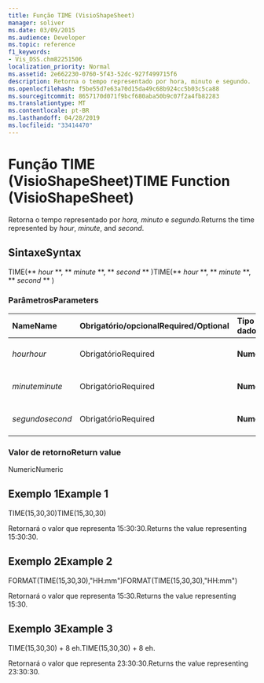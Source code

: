 ```yaml
---
title: Função TIME (VisioShapeSheet)
manager: soliver
ms.date: 03/09/2015
ms.audience: Developer
ms.topic: reference
f1_keywords:
- Vis_DSS.chm82251506
localization_priority: Normal
ms.assetid: 2e662230-0760-5f43-52dc-927f499715f6
description: Retorna o tempo representado por hora, minuto e segundo.
ms.openlocfilehash: f5be55d7e63a70d15da49c68b924cc5b03c5ca88
ms.sourcegitcommit: 8657170d071f9bcf680aba50b9c07f2a4fb82283
ms.translationtype: MT
ms.contentlocale: pt-BR
ms.lasthandoff: 04/28/2019
ms.locfileid: "33414470"
---
```

# <a name="time-function-visioshapesheet"></a><span data-ttu-id="00524-103">Função TIME (VisioShapeSheet)</span><span class="sxs-lookup"><span data-stu-id="00524-103">TIME Function (VisioShapeSheet)</span></span>

<span data-ttu-id="00524-104">Retorna o tempo representado por _hora,_ _minuto_ e _segundo._</span><span class="sxs-lookup"><span data-stu-id="00524-104">Returns the time represented by  _hour_,  _minute_, and  _second_.</span></span>
  
## <a name="syntax"></a><span data-ttu-id="00524-105">Sintaxe</span><span class="sxs-lookup"><span data-stu-id="00524-105">Syntax</span></span>

<span data-ttu-id="00524-106">TIME(\*\* *hour* \*\*, \*\* *minute* \*\*, \*\* *second* \*\* )</span><span class="sxs-lookup"><span data-stu-id="00524-106">TIME(\*\* *hour* \*\*, \*\* *minute* \*\*, \*\* *second* \*\* )</span></span> 
  
### <a name="parameters"></a><span data-ttu-id="00524-107">Parâmetros</span><span class="sxs-lookup"><span data-stu-id="00524-107">Parameters</span></span>

|<span data-ttu-id="00524-108">**Name**</span><span class="sxs-lookup"><span data-stu-id="00524-108">**Name**</span></span>|<span data-ttu-id="00524-109">**Obrigatório/opcional**</span><span class="sxs-lookup"><span data-stu-id="00524-109">**Required/Optional**</span></span>|<span data-ttu-id="00524-110">**Tipo de dados**</span><span class="sxs-lookup"><span data-stu-id="00524-110">**Data Type**</span></span>|<span data-ttu-id="00524-111">**Descrição**</span><span class="sxs-lookup"><span data-stu-id="00524-111">**Description**</span></span>|
|:-----|:-----|:-----|:-----|
| <span data-ttu-id="00524-112">_hour_</span><span class="sxs-lookup"><span data-stu-id="00524-112">_hour_</span></span> <br/> |<span data-ttu-id="00524-113">Obrigatório</span><span class="sxs-lookup"><span data-stu-id="00524-113">Required</span></span>  <br/> |<span data-ttu-id="00524-114">**Numérica**</span><span class="sxs-lookup"><span data-stu-id="00524-114">**Numeric**</span></span> <br/> |<span data-ttu-id="00524-115">O componente de hora.</span><span class="sxs-lookup"><span data-stu-id="00524-115">The hour component.</span></span>  <br/> |
| <span data-ttu-id="00524-116">_minute_</span><span class="sxs-lookup"><span data-stu-id="00524-116">_minute_</span></span> <br/> |<span data-ttu-id="00524-117">Obrigatório</span><span class="sxs-lookup"><span data-stu-id="00524-117">Required</span></span>  <br/> |<span data-ttu-id="00524-118">**Numérica**</span><span class="sxs-lookup"><span data-stu-id="00524-118">**Numeric**</span></span> <br/> |<span data-ttu-id="00524-119">O componente de minuto.</span><span class="sxs-lookup"><span data-stu-id="00524-119">The minute comonent.</span></span>  <br/> |
| <span data-ttu-id="00524-120">_segundo_</span><span class="sxs-lookup"><span data-stu-id="00524-120">_second_</span></span> <br/> |<span data-ttu-id="00524-121">Obrigatório</span><span class="sxs-lookup"><span data-stu-id="00524-121">Required</span></span>  <br/> |<span data-ttu-id="00524-122">**Numérica**</span><span class="sxs-lookup"><span data-stu-id="00524-122">**Numeric**</span></span> <br/> |<span data-ttu-id="00524-123">O componente de segundo.</span><span class="sxs-lookup"><span data-stu-id="00524-123">The second component.</span></span>  <br/> |
   
### <a name="return-value"></a><span data-ttu-id="00524-124">Valor de retorno</span><span class="sxs-lookup"><span data-stu-id="00524-124">Return value</span></span>

<span data-ttu-id="00524-125">Numeric</span><span class="sxs-lookup"><span data-stu-id="00524-125">Numeric</span></span>
  
## <a name="example-1"></a><span data-ttu-id="00524-126">Exemplo 1</span><span class="sxs-lookup"><span data-stu-id="00524-126">Example 1</span></span>

<span data-ttu-id="00524-127">TIME(15,30,30)</span><span class="sxs-lookup"><span data-stu-id="00524-127">TIME(15,30,30)</span></span>
  
<span data-ttu-id="00524-128">Retornará o valor que representa 15:30:30.</span><span class="sxs-lookup"><span data-stu-id="00524-128">Returns the value representing 15:30:30.</span></span>
  
## <a name="example-2"></a><span data-ttu-id="00524-129">Exemplo 2</span><span class="sxs-lookup"><span data-stu-id="00524-129">Example 2</span></span>

<span data-ttu-id="00524-130">FORMAT(TIME(15,30,30),"HH:mm")</span><span class="sxs-lookup"><span data-stu-id="00524-130">FORMAT(TIME(15,30,30),"HH:mm")</span></span>
  
<span data-ttu-id="00524-131">Retornará o valor que representa 15:30.</span><span class="sxs-lookup"><span data-stu-id="00524-131">Returns the value representing 15:30.</span></span>
  
## <a name="example-3"></a><span data-ttu-id="00524-132">Exemplo 3</span><span class="sxs-lookup"><span data-stu-id="00524-132">Example 3</span></span>

<span data-ttu-id="00524-133">TIME(15,30,30) + 8 eh.</span><span class="sxs-lookup"><span data-stu-id="00524-133">TIME(15,30,30) + 8 eh.</span></span>
  
<span data-ttu-id="00524-134">Retornará o valor que representa 23:30:30.</span><span class="sxs-lookup"><span data-stu-id="00524-134">Returns the value representing 23:30:30.</span></span>
  

